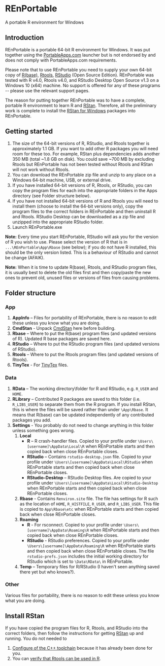 # REnPortable
A portable R environment for Windows

## Introduction
REnPortable is a portable 64-bit R environment for Windows. It was put together using the [PortableApps.com](https://portableapps.com) launcher but is not endorsed by and does not comply with PortableApps.com requirements.

Please note that to use REnPortable you need to supply your own 64-bit copy of [R(base)](https://cloud.r-project.org/), [Rtools](https://cloud.r-project.org/), [RStudio](https://www.rstudio.com/products/rstudio/download/) (Open Source Edition). REnPortable was tested with R v4.0, Rtools v4.0, and RStudio Desktop Open Source v1.3 on a Windows 10 (x64) machine. No support is offered for any of these programs -- please use the relevant support pages.

The reason for putting together REnPortable was to have a complete, portable R environment to learn R and [RStan](http://mc-stan.org/). Therefore, all the preliminary work is complete to install the [RStan for Windows](https://github.com/stan-dev/rstan/wiki/Installing-RStan-on-Windows) packages into REnPortable.

## Getting started
1. The size of the 64-bit versions of R, RStudio, and Rtools together is approximately 1.1 GB. If you want to add other R packages you will need room for these too. For example, RStan plus dependencies adds another 350 MB (total ~1.8 GB on disk). You could save ~700 MB by excluding Rtools but REnPortable has not been tested without Rtools and RStan will not work without Rtools.
1. You can download the REnPortable zip file and unzip to any place on a Windows 64-bit machine, USB, or external drive. 
1. If you have installed 64-bit versions of R, Rtools, or RStudio, you can copy the program files for each into the appropriate folders in the Apps directory (see Folder structure below).
1. If you have not installed 64-bit versions of R and Rtools you will need to install them (choose to install the 64-bit versions only), copy the program files to the correct folders in REnPortable and then uninstall R and Rtools. RStudio Desktop can be downloaded as a zip file and unzipped into the appropriate RStudio folder.
1. Launch REnPortable.exe

**Note:** Every time you start REnPortable, RStudio will ask you for the version of R you wish to use. Please select the version of R that is in `...\REnPortable\App\Rbase` (see below); if you do not have R installed, this should be the only version listed. This is a behaviour of RStudio and cannot be change (AFAIK).

**Note:** When it is time to update R(base), Rtools, and RStudio program files, it is usually best to delete the old files first and then copy/paste the new ones to prevent old, unused files or versions of files from causing problems.

## Folder structure
### App
1. **AppInfo** – Files for portability of REnPortable, there is no reason to edit these unless you know what you are doing.
1. **CmdStan** - Unpack [CmdStan](https://mc-stan.org/users/interfaces/cmdstan.html) here before building.
1. **Rbase** – Where to put the R(base) program files (and updated versions of R). Updated R base packages are saved here.
1. **RStudio** – Where to put the RStudio program files (and updated versions of RStudio).
1. **Rtools** – Where to put the Rtools program files (and updated versions of Rtools).
1. **TinyTex** - For [TinyTex](https://yihui.org/tinytex/) files.

### Data
1. **RData** – The working directory\folder for R and RStudio, e.g. `R_USER` and `HOME`.
1. **RLibrary** – Contributed R packages are saved to this folder (i.e. `R_LIBS_USER`) to separate them from the R program. If you install RStan, this is where the files will be saved rather than under `\App\Rbase`. It means that R(base) can be updated independently of any contributed packages you add.
1. **Settings** - You probably do not need to change anything in this folder unless something goes wrong.
   1. **Local**
       - **R** – R crash-handler files. Copied to your profile under `\Users\[username]\AppData\Local\R` when REnPortable starts and then copied back when close REnPortable closes.
       - **RStudio** – Contains `rstudio-desktop.json` file. Copied to your profile under `\Users\[username]\AppData\Local\RStudio` when REnPortable starts and then copied back when close REnPortable closes.
       - **RStudio-Desktop** – RStudio Desktop files. Are copied to your profile under `\Users\[username]\AppData\Local\RStudio-Desktop` when REnPortable starts and then copied back when close REnPortable closes.
   1. **Rbase** - Contains `Renviron.site` file. The file has settings for R such as the location of `HOME`, `R_HISTFILE`, `R_USER`, and `R_LIBS_USER`. This file is copied to `App\Rbase\etc` when REnPortable starts and then copied back when close REnPortable closes.
   1. **Roaming**
       - **R** - For rsconnect. Copied to your profile under `\Users\[username]\AppData\Roaming\R` when REnPortable starts and then copied back when close REnPortable closes.
       - **RStudio** - RStudio preferences. Copied to your profile under `\Users\[username]\AppData\Roaming\R` when REnPortable starts and then copied back when close REnPortable closes. The file `rstudio-prefs.json` includes the initial working directory for RStudio which is set to `\Data\RData\` in REnPortable.
   1. **Temp** – Temporary files for R/RStudio (I haven't seen anything saved there yet but who knows?).

### Other
Various files for portability, there is no reason to edit these unless you know what you are doing.

## Install RStan
If you have copied the program files for R, Rtools, and RStudio into the correct folders, then follow the instructions for getting [RStan](https://mc-stan.org/users/interfaces/rstan.html) up and running. You do not needed to
1. [Configure of the C++ toolchain](https://github.com/stan-dev/rstan/wiki/RStan-Getting-Started#configuration-of-the-c-toolchain) because it has already been done for you.
1. You can [verify that Rtools can be used in R](https://github.com/stan-dev/rstan/wiki/Installing-RStan-on-Windows#verify-that-rtools-can-be-used-in-r).
